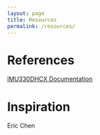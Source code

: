 ```yaml
---
layout: page
title: Resources
permalink: /resources/
---
```


# References

[IMU330DHCX Documentation](https://www.st.com/resource/en/datasheet/ism330dhcx.pdf)


# Inspiration

Eric Chen
